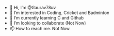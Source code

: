 - 👋 Hi, I’m @Gaurav78uv
- 👀 I’m interested in Coding, Cricket and Badminton
- 🌱 I’m currently learning C and Github
- 💞️ I’m looking to collaborate (Not Now)
- 📫 How to reach me.
  Not Now

<!---
Gaurav78uv/Gaurav78uv is a ✨ special ✨ repository because its `README.md` (this file) appears on your GitHub profile.
You can click the Preview link to take a look at your changes.
--->
